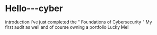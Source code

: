 # Hello---cyber
introduction
I've just completed the " Foundations of Cybersecurity " 
My first audit as well and of course 
owning a portfolio
Lucky Me!
